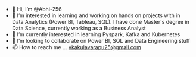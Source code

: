 - 👋 Hi, I’m @Abhi-256
- 👀 I’m interested in learning and working on hands on projects with in Data Analytics (Power BI, Tableau, SQL). I have done Master's degree in Data Science, currently working as a Business Analyst  
- 🌱 I’m currently interested in learning Pyspark, Kafka and Kubernetes
- 💞️ I’m looking to collaborate on Power BI, SQL and Data Engineering stuff
- 📫 How to reach me ... vkakulavarapu25@gmail.com


